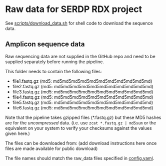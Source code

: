 # Raw data for SERDP RDX project

See [scripts/download_data.sh](../scripts/download_data.sh) for shell code to download the sequence data.

## Amplicon sequence data

Raw sequencing data are not supplied in the GitHub repo and need to be supplied separately before running the pipeline.

This folder needs to contain the following files:

 - file1.fastq.gz (md5: md5md5md5md5md5md5md5md5md5md5md)
 - file2.fastq.gz (md5: md5md5md5md5md5md5md5md5md5md5md)
 - file3.fastq.gz (md5: md5md5md5md5md5md5md5md5md5md5md)
 - file4.fastq.gz (md5: md5md5md5md5md5md5md5md5md5md5md)
 - file5.fastq.gz (md5: md5md5md5md5md5md5md5md5md5md5md)
 - file6.fastq.gz (md5: md5md5md5md5md5md5md5md5md5md5md)

Note that the pipeline takes gzipped files (*.fastq.gz) but these MD5 hashes are for the _uncompressed_ data. (i.e. use `zcat *.fastq.gz | md5sum` or the equivalent on your system to verify your checksums against the values given here.)

The files can be downloaded from: (add download instructions here once files are made available for public download)

The file names should match the raw_data files specified in [config.yaml]([/config/config.yaml).
